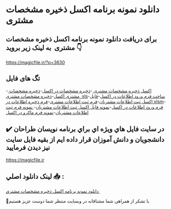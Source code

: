 # دانلود نمونه برنامه اکسل ذخیره مشخصات مشتری 

## برای دریافت دانلود نمونه برنامه اکسل ذخیره مشخصات مشتری  به لینک زیر بروید 👇

https://magicfile.ir/?p=3630

## تگ های فایل

-[ اکسل ذخیره مشخصات مشتری ](https://magicfile.ir/product/%d9%86%d9%85%d9%88%d9%86%d9%87-%d8%a8%d8%b1%d9%86%d8%a7%d9%85%d9%87-%d8%a7%da%a9%d8%b3%d9%84-%d8%b0%d8%ae%db%8c%d8%b1%d9%87-%d9%85%d8%b4%d8%ae%d8%b5%d8%a7%d8%aa-%d9%85%d8%b4%d8%aa%d8%b1%db%8c/)-[ذخیره مشخصات در اکسل](https://magicfile.ir/product/%d9%86%d9%85%d9%88%d9%86%d9%87-%d8%a8%d8%b1%d9%86%d8%a7%d9%85%d9%87-%d8%a7%da%a9%d8%b3%d9%84-%d8%b0%d8%ae%db%8c%d8%b1%d9%87-%d9%85%d8%b4%d8%ae%d8%b5%d8%a7%d8%aa-%d9%85%d8%b4%d8%aa%d8%b1%db%8c/)-[ذخیره مشخصات مشتری اکسل](https://magicfile.ir/product/%d9%86%d9%85%d9%88%d9%86%d9%87-%d8%a8%d8%b1%d9%86%d8%a7%d9%85%d9%87-%d8%a7%da%a9%d8%b3%d9%84-%d8%b0%d8%ae%db%8c%d8%b1%d9%87-%d9%85%d8%b4%d8%ae%d8%b5%d8%a7%d8%aa-%d9%85%d8%b4%d8%aa%d8%b1%db%8c/)-[ذخیره مشخصات مشتری  xls](https://magicfile.ir/product/%d9%86%d9%85%d9%88%d9%86%d9%87-%d8%a8%d8%b1%d9%86%d8%a7%d9%85%d9%87-%d8%a7%da%a9%d8%b3%d9%84-%d8%b0%d8%ae%db%8c%d8%b1%d9%87-%d9%85%d8%b4%d8%ae%d8%b5%d8%a7%d8%aa-%d9%85%d8%b4%d8%aa%d8%b1%db%8c/)-[ساخت فرم ورود اطلاعات در اکسل](https://magicfile.ir/product/%d9%86%d9%85%d9%88%d9%86%d9%87-%d8%a8%d8%b1%d9%86%d8%a7%d9%85%d9%87-%d8%a7%da%a9%d8%b3%d9%84-%d8%b0%d8%ae%db%8c%d8%b1%d9%87-%d9%85%d8%b4%d8%ae%d8%b5%d8%a7%d8%aa-%d9%85%d8%b4%d8%aa%d8%b1%db%8c/)-[فایل اکسل ثبت اطلاعات مشتریان](https://magicfile.ir/product/%d9%86%d9%85%d9%88%d9%86%d9%87-%d8%a8%d8%b1%d9%86%d8%a7%d9%85%d9%87-%d8%a7%da%a9%d8%b3%d9%84-%d8%b0%d8%ae%db%8c%d8%b1%d9%87-%d9%85%d8%b4%d8%ae%d8%b5%d8%a7%d8%aa-%d9%85%d8%b4%d8%aa%d8%b1%db%8c/)-[فرم ثبت اطلاعات مشتری](https://magicfile.ir/product/%d9%86%d9%85%d9%88%d9%86%d9%87-%d8%a8%d8%b1%d9%86%d8%a7%d9%85%d9%87-%d8%a7%da%a9%d8%b3%d9%84-%d8%b0%d8%ae%db%8c%d8%b1%d9%87-%d9%85%d8%b4%d8%ae%d8%b5%d8%a7%d8%aa-%d9%85%d8%b4%d8%aa%d8%b1%db%8c/)-[فرم ذخیره اطلاعات در xlsm](https://magicfile.ir/product/%d9%86%d9%85%d9%88%d9%86%d9%87-%d8%a8%d8%b1%d9%86%d8%a7%d9%85%d9%87-%d8%a7%da%a9%d8%b3%d9%84-%d8%b0%d8%ae%db%8c%d8%b1%d9%87-%d9%85%d8%b4%d8%ae%d8%b5%d8%a7%d8%aa-%d9%85%d8%b4%d8%aa%d8%b1%db%8c/)-[فرم ورود اطلاعات در اکسل](https://magicfile.ir/product/%d9%86%d9%85%d9%88%d9%86%d9%87-%d8%a8%d8%b1%d9%86%d8%a7%d9%85%d9%87-%d8%a7%da%a9%d8%b3%d9%84-%d8%b0%d8%ae%db%8c%d8%b1%d9%87-%d9%85%d8%b4%d8%ae%d8%b5%d8%a7%d8%aa-%d9%85%d8%b4%d8%aa%d8%b1%db%8c/)-[نمونه فایل اکسل ثبت اطلاعات مشتریان](https://magicfile.ir/product/%d9%86%d9%85%d9%88%d9%86%d9%87-%d8%a8%d8%b1%d9%86%d8%a7%d9%85%d9%87-%d8%a7%da%a9%d8%b3%d9%84-%d8%b0%d8%ae%db%8c%d8%b1%d9%87-%d9%85%d8%b4%d8%ae%d8%b5%d8%a7%d8%aa-%d9%85%d8%b4%d8%aa%d8%b1%db%8c/)-[ نمونه فرم ثبت اطلاعات مشتریان](https://magicfile.ir/product/%d9%86%d9%85%d9%88%d9%86%d9%87-%d8%a8%d8%b1%d9%86%d8%a7%d9%85%d9%87-%d8%a7%da%a9%d8%b3%d9%84-%d8%b0%d8%ae%db%8c%d8%b1%d9%87-%d9%85%d8%b4%d8%ae%d8%b5%d8%a7%d8%aa-%d9%85%d8%b4%d8%aa%d8%b1%db%8c/)-[نمونه فرم ماکرو در اکسل](https://magicfile.ir/product/%d9%86%d9%85%d9%88%d9%86%d9%87-%d8%a8%d8%b1%d9%86%d8%a7%d9%85%d9%87-%d8%a7%da%a9%d8%b3%d9%84-%d8%b0%d8%ae%db%8c%d8%b1%d9%87-%d9%85%d8%b4%d8%ae%d8%b5%d8%a7%d8%aa-%d9%85%d8%b4%d8%aa%d8%b1%db%8c/)

## ✔️ در سايت فايل هاي ويژه اي براي برنامه نويسان طراحان دانشجويان و دانش آموزان قرار داده ايم از بقيه فايل سايت نيز ديدن فرماييد

https://magicfile.ir


## لينک دانلود اصلي 📥 :

[دانلود نمونه برنامه اکسل ذخیره مشخصات مشتری ](https://magicfile.ir/product/%d9%86%d9%85%d9%88%d9%86%d9%87-%d8%a8%d8%b1%d9%86%d8%a7%d9%85%d9%87-%d8%a7%da%a9%d8%b3%d9%84-%d8%b0%d8%ae%db%8c%d8%b1%d9%87-%d9%85%d8%b4%d8%ae%d8%b5%d8%a7%d8%aa-%d9%85%d8%b4%d8%aa%d8%b1%db%8c/) 


🙏با تشکر از همراهي شما مشتاقانه در وبسایت منتظر شما دوست عزیز هستیم

